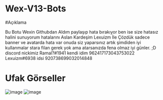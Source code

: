 # Wex-V13-Bots

#Açıklama

Bu Botu Wexin Githubdan Aldım paylaşıp hata bırakıyor ben ise size hatasız halini sunuyorum hatalarını Aslan Kardeşim Lexuizm İle Çözdük sadece banner ve avatarda hata var onuda siz yaparsınız artık
şimdiden iyi kullanmalar stara filan gerek yok ama atarsanızda fena olmaz iyi günler. ;D  discord nickimiz Ramal?#1941 kendi idim 962417173043753022  Lexuizm#6938 idsi 920738699032014848

# Ufak Görseller
![image](https://cdn.discordapp.com/attachments/1013526189543018506/1022996417607897098/setup_wex.png)
![image](https://cdn.discordapp.com/attachments/1013526189543018506/1022996417159110706/kurulum_wex.png)
